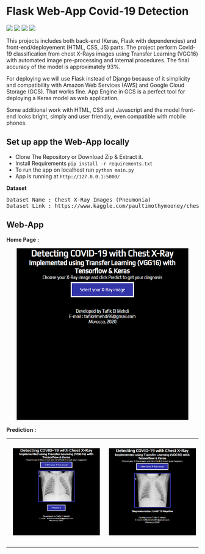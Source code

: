 # Flask Web-App Covid-19 Detection 
[![](https://img.shields.io/badge/python-3.5%2B-blue.svg)]() 
[![](https://img.shields.io/badge/Flask-1.1.2-brightgreen.svg)]()
[![](https://img.shields.io/badge/Keras-2.4.3-red.svg)]()
[![](https://img.shields.io/badge/Tensorflow-2.3.0-important.svg)]()

This projects includes both back-end (Keras, Flask with dependencies) and front-end/deployement (HTML, CSS, JS) parts. The project perform Covid-19 classification from chest X-Rays images using Transfer Learning (VGG16) with automated image pre-processing and internal procedures. The final accuracy of the model is approximately 93%.

For deploying we will use Flask instead of Django because of it simplicity and compatibility with Amazon Web Services (AWS) and Google Cloud Storage (GCS). That works fine. App Engine in GCS is a perfect tool for deploying a Keras model as web application. 

Some additional work with HTML, CSS and Javascript and the model front-end looks bright, simply and user friendly, even compatible with mobile phones.

## Set up app the Web-App locally
  - Clone The Repository or Download Zip & Extract it.
  - Install Requirements ```pip install -r requirements.txt```
  - To run the app on localhost run ```python main.py```
  - App is running at ```http://127.0.0.1:5000/```

**Dataset**

<pre>
Dataset Name : Chest X-Ray Images (Pneumonia)
Dataset Link : https://www.kaggle.com/paultimothymooney/chest-xray-pneumonia
</pre>

## Web-App
**Home Page :**
<p align="center">
	<img src="imgs/home_page.png"></img>
</p>

**Prediction :**
<table><tr>
<td> 
  <p align="center" style="padding: 10px">
    <img alt="Forwarding" src="imgs/predict.png" width="450">
  </p> 
</td>
<td> 
  <p align="center">
    <img alt="Routing" src="imgs/prediction_neg.png" width="450">
  </p> 
</td>
</tr></table>